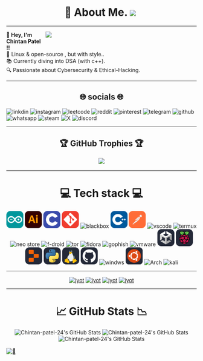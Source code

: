 <div align=center>
 
 # 💫 About Me. <img src="https://github.com/Anmol-Baranwal/Cool-GIFs-For-GitHub/assets/74038190/7bb1e704-6026-48f9-8435-2f4d40101348" width="75">&nbsp;
 
 </div>

 ---
 
 <img align="right" src="https://user-images.githubusercontent.com/74038190/225813708-98b745f2-7d22-48cf-9150-083f1b00d6c9.gif" width="400" style="margin: 0 0 10px 10px;">

**👋 Hey, I'm Chintan Patel  !!**  
🚀 Linux & open-source , but with style..        
📚 Currently diving into DSA (with c++).   
🔍 Passionate about Cybersecurity & Ethical-Hacking. 

---

<div align=center>
 
 ## 🌐 socials 🌐
 
</div>

<a> <img src="https://cdn-icons-png.flaticon.com/512/2190/2190367.png"  alt="linkdin" width="45" height="45">
</a>
 <a> <img src="https://cdn-icons-png.freepik.com/256/15707/15707869.png?semt=ais_white_label" alt="instagram" width="45" height="45">
</a>
<a> <img src="https://preview.redd.it/i-have-been-leetcoding-for-a-while-but-what-does-the-v0-ucy9q7w40wtc1.jpg?width=720&amp;format=pjpg&amp;auto=webp&amp;s=41e11a55faf86e0b7bbbddf934b906212caa0fa9" alt="leetcode" width="45" height="45">
</a>
<a> <img src="https://cdn.jim-nielsen.com/ios/512/reddit-2025-04-13.png?rf=1024"  alt="reddit" width="45" height="45">
</a>
<a> <img src="https://i.pinimg.com/736x/86/0c/87/860c87633f4de3aae800d9c948cbebdd.jpg" alt="pinterest" width="45" height="45"> 
</a>
<a> <img src="https://cdn-icons-png.flaticon.com/512/124/124019.png" alt="telegram" width="45" height="45">
</a>
<a> <img src="https://github.githubassets.com/assets/GitHub-Mark-ea2971cee799.png" alt="github" width="45" height="45">
</a>
<a> <img src="https://cdn-icons-png.flaticon.com/256/124/124034.png"  alt="whatsapp" width="45" height="45">
</a>
<a> <img src="https://encrypted-tbn0.gstatic.com/images?q=tbn:ANd9GcTi_HTqOkI6MNfXfytgF2fTYecvkBQs3ZkI2w&amp;s"  alt="steam" width="45" height="45">
</a>
<a> <img src="https://cbx-prod.b-cdn.net/COLOURBOX65107974.jpg?width=800&amp;height=800&amp;quality=70" alt="X" width="45" height="45">
</a>
<a> <img src="https://static.vecteezy.com/system/resources/previews/006/892/625/non_2x/discord-logo-icon-editorial-free-vector.jpg" alt="discord" width="45" height="45">
</a>

---

<div align=center>

## 🏆 GitHub Trophies 🏆

</div>
<div align=center>

![](https://github-profile-trophy.vercel.app/?username=Chintan-patel-24&theme=radical&no-frame=false&no-bg=false&margin-w=4)

</div>

---

<div align=center>
<h1> 💻 Tech stack 💻 </h1>

 <a> <img src="https://raw.githubusercontent.com/tandpfun/skill-icons/65dea6c4eaca7da319e552c09f4cf5a9a8dab2c8/icons/Arduino.svg" alt="arduino" width="45" height="45">
</a>
 <a> <img src="https://raw.githubusercontent.com/tandpfun/skill-icons/65dea6c4eaca7da319e552c09f4cf5a9a8dab2c8/icons/Illustrator.svg" alt="ai" width="45" height="45">
</a>
<a>  <img src="https://raw.githubusercontent.com/tandpfun/skill-icons/65dea6c4eaca7da319e552c09f4cf5a9a8dab2c8/icons/C.svg" alt="c" width="45" height="45">
</a>
 <a>  <img src="https://raw.githubusercontent.com/tandpfun/skill-icons/65dea6c4eaca7da319e552c09f4cf5a9a8dab2c8/icons/Git.svg" alt="git" width="45" height="45">
 </a>
 <a> <img src="https://img.utdstc.com/icon/012/cf9/012cf9c4c37f23b8f9961de3d2fa2948cb2d148e6ae62aa1b554b78602d12e6d:200"  alt="blackbox" width="45" height="45">
 </a>
  <a> <img src="https://raw.githubusercontent.com/tandpfun/skill-icons/65dea6c4eaca7da319e552c09f4cf5a9a8dab2c8/icons/CPP.svg" alt="c++" width="45" height="45"> 
 </a>
 <a> <img src="https://raw.githubusercontent.com/tandpfun/skill-icons/65dea6c4eaca7da319e552c09f4cf5a9a8dab2c8/icons/Postman.svg" alt="postmen" width="45" height="45">
</a>
<a> <img src="https://encrypted-tbn0.gstatic.com/images?q=tbn:ANd9GcRiJNnjZv36ijogi3aM_xcSMy26_QeOWrVmJQ&amp;s" alt="vscode" width="45" height="45">
</a>
<a> <img src="https://play-lh.googleusercontent.com/m3oqSZCwmitiZ-Im-CQu_rqT5eLHilOp5IudBynv3COJUumFzuQaP2dgTDxRL_03f4x2" alt="termux" width="45" height="45">
</a>
<a> <img src="https://img.utdstc.com/icon/968/ccc/968cccc2d5cb83158f8749cc255be61f84cfd18196aeff93872f7d80a2361f91:200" alt="neo store" width="45" height="45">
</a>
<a>  <img src="https://f-droid.org/assets/fdroid-logo_bfHl7nsLHOUQxzdU8-rGIhn4bAgl6z7k2mA3fWoCyT4=.png" alt="f-droid" width="45" height="45">
</a>
<a> <img src="https://upload.wikimedia.org/wikipedia/commons/thumb/c/c9/Tor_Browser_icon.svg/2048px-Tor_Browser_icon.svg.png" alt="tor" width="45" height="45">
</a>
<a> <img src="https://upload.wikimedia.org/wikipedia/commons/thumb/4/41/Fedora_icon_%282021%29.svg/2089px-Fedora_icon_%282021%29.svg.png" alt="fidora" width="45" height="45">
 </a>
 <a> <img src="https://www.kali.org/tools/gophish/images/gophish-logo.svg" alt="gophish" width="45" height="45">
 </a>
 <a> <img src="https://upload.wikimedia.org/wikipedia/commons/thumb/5/5a/Vmware_workstation_16_icon.svg/2051px-Vmware_workstation_16_icon.svg.png" alt="vmware" width="45" height="45">
 </a>
 <a> <img src="https://raw.githubusercontent.com/tandpfun/skill-icons/65dea6c4eaca7da319e552c09f4cf5a9a8dab2c8/icons/Unity-Dark.svg" alt="unity" width="45" height="45">
  </a>
  <a> <img src="https://raw.githubusercontent.com/tandpfun/skill-icons/65dea6c4eaca7da319e552c09f4cf5a9a8dab2c8/icons/RaspberryPi-Dark.svg" alt="ruspburry pi" width="45" height="45">
</a>
<a> <img src="https://raw.githubusercontent.com/tandpfun/skill-icons/65dea6c4eaca7da319e552c09f4cf5a9a8dab2c8/icons/Replit-Dark.svg" alt="replit" width="45" height="45">
</a>
<a> <img src="https://raw.githubusercontent.com/tandpfun/skill-icons/65dea6c4eaca7da319e552c09f4cf5a9a8dab2c8/icons/Python-Dark.svg" alt="python" width="45" height="45">
</a>
<a> <img src="https://raw.githubusercontent.com/tandpfun/skill-icons/65dea6c4eaca7da319e552c09f4cf5a9a8dab2c8/icons/Linux-Dark.svg" alt="linux" width="45" height="45">
</a>
<a> <img src="https://raw.githubusercontent.com/tandpfun/skill-icons/65dea6c4eaca7da319e552c09f4cf5a9a8dab2c8/icons/Github-Dark.svg" alt="github" width="45"  height="45"/>
 </a>
  <a> <img src="https://raw.githubusercontent.com/tandpfun/skill-icons/65dea6c4eaca7da319e552c09f4cf5a9a8dab2c8/icons/Windows-Dark.svg" alt="windws" width="45" height="45">
 </a>
 <a> <img src="https://raw.githubusercontent.com/tandpfun/skill-icons/65dea6c4eaca7da319e552c09f4cf5a9a8dab2c8/icons/Ubuntu-Dark.svg" alt="unantu" width="45" height="45">
 </a>
<a> <img src="https://raw.githubusercontent.com/tandpfun/skill-icons/65dea6c4eaca7da319e552c09f4cf5a9a8dab2c8/icons/Arch-Dark.svg" alt="Arch" width="45" height="45"/>
 </a>
 <a> <img src="https://raw.githubusercontent.com/tandpfun/skill-icons/65dea6c4eaca7da319e552c09f4cf5a9a8dab2c8/icons/Kali-Dark.svg" alt="kali" width="45" height="45">
 </a>

</div>

---

<p align="center">
  <a href="https://leetcode.com//" target="_blank"><img align="center" src="https://leetcode.com/static/images/badges/2024/gif/2024-02.gif" alt="jyot" height="145" width="145" /></a>
  <a href="https://leetcode.com//" target="_blank"><img align="center" src="https://leetcode.com/static/images/badges/2024/gif/2024-03.gif" alt="jyot" height="145" width="145" /></a>
  <a href="https://leetcode.com//" target="_blank"><img align="center" src="https://assets.leetcode.com/static_assets/marketing/2024-200.gif" alt="jyot" height="145" width="145" /></a>
  <a href="https://leetcode.com//" target="_blank"><img align="center" src="https://assets.leetcode.com/static_assets/marketing/2024-100.gif" alt="jyot" height="145" width="145" /></a>
</p>

---

<div align=center>
 
# 📈 GitHub Stats 📉

<img src="https://streak-stats.demolab.com?user=Chintan-patel-24&theme=dark&hide_border=true" alt="Chintan-patel-24's GitHub Stats" />

<img src="https://github-readme-stats.vercel.app/api?username=Chintan-patel-24&theme=dark&show_icons=true&hide_border=true&count_private=true" alt="Chintan-patel-24's GitHub Stats" />

<img src="https://github-readme-stats.vercel.app/api/top-langs/?username=Chintan-patel-24&theme=dark&show_icons=true&hide_border=true&layout=compact" alt="Chintan-patel-24's GitHub Stats" />

</div>


[<img align="center" width="390" alt="🦑" src="https://gist.githubusercontent.com/lowlighter/3c6eaedf50273adfb7a510822672f570/raw/general.svg">](#)
